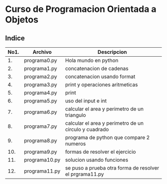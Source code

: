 # Curso de Programacion Orientada a Objetos 

## Indice 

|No1.|Archivo|Descripcion|
|--|--|--|
|1.|programa0.py|Hola mundo en python|
|2.|programa1.py|concatenacion de cadenas|
|3.|programa2.py|concatenacion usando format|
|4.|programa3.py|print y operaciones aritmeticas|
|5.|programa4.py|print|
|6.|programa5.py| uso del input e int|
|7.|programa6.py|calcular el area y perimetro de un triangulo|
|8.|programa7.py|calcular el area y perimetro de un circulo y cuadrado|
|9.|programa8.py|programa de python que compare 2 numeros|
|10.|programa9.py|formas de resolver el ejercicio|
|11.|programa10.py|solucion usando funciones|
|12.|programa11.py|se puso a prueba otra forma de resolver el prgrama11.py|
